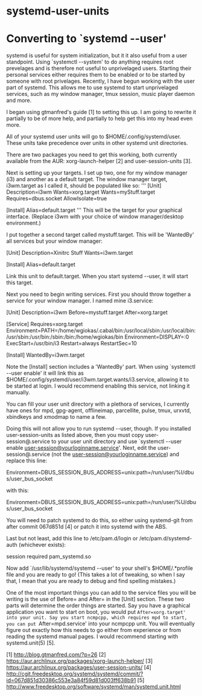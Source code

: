 systemd-user-units
==================

Converting to `systemd --user'
==============================

systemd is useful for system initialization, but it it also useful from a user
standpoint. Using `systemctl --system' to do anything requires root prevelages
and is therefore not useful to unprivelaged users. Starting their personal
services either requires them to be enabled or to be started by someone with
root privelages. Recently, I have begun working with the user part of systemd.
This allows me to use systemd to start unprivelaged services, such as my
window manager, tmux session, music player daemon and more.

I began using gtmanfred's guide [1] to setting this up. I am going to rewrite
it partially to be of more help, and partially to help get this into my head
even more. 

All of your systemd user units will go to $HOME/.config/systemd/user. These
units take precedence over units in other systemd unit directories.

There are two packages you need to get this working, both currently available
from the AUR: xorg-launch-helper [2] and user-session-units [3]. 

Next is setting up your targets. I set up two, one for my window manager (i3)
and another as a default target. The window manager target, i3wm.target as I
called it, should be populated like so:
'''
 [Unit]
 Description=i3wm
 Wants=xorg.target
 Wants=myStuff.target
 Requires=dbus.socket
 AllowIsolate=true
 
 [Install]
 Alias=default.target
'''
This will be the target for your graphical interface. (Replace i3wm with your
choice of window manager/desktop environment.)

I put together a second target called mystuff.target. This will be 'WantedBy'
all services but your window manager:

 [Unit]
 Description=Xinitrc Stuff
 Wants=i3wm.target
 
 [Install]
 Alias=default.target

Link this unit to default.target. When you start systemd --user, it will start
this target. 

Next you need to begin writing services. First you should throw together a
service for your window manager. I named mine i3.service:

 [Unit]
 Description=i3wm
 Before=mystuff.target
 After=xorg.target
 
 [Service]
 Requires=xorg.target
 Environment=PATH=/home/wgiokas/.cabal/bin:/usr/local/sbin:/usr/local/bin:/usr/sbin:/usr/bin:/sbin:/bin:/home/wgiokas/bin
 Environment=DISPLAY=:0
 ExecStart=/usr/bin/i3
 Restart=always
 RestartSec=10
 
 [Install]
 WantedBy=i3wm.target

Note the [Install] section includes a 'WantedBy' part. When using `systemctl
--user enable' it will link this as
$HOME/.config/systemd/user/i3wm.target.wants/i3.service, allowing it to be
started at login. I would recommend enabling this service, not linking it
manually.

You can fill your user unit directory with a plethora of services, I currently
have ones for mpd, gpg-agent, offlineimap, parcellite, pulse, tmux, urxvtd,
xbindkeys and xmodmap to name a few.

Doing this will not allow you to run systemd --user, though. If you installed
user-session-units as listed above, then you must copy user-session@.service
to your user unit directory and use `systemctl --user enable
user-session@yourloginname.service'. Next, edit the user-session@.service (not
the user-session@yourloginname.service) and replace this line: 

 Environment=DBUS_SESSION_BUS_ADDRESS=unix:path=/run/user/%I/dbus/user_bus_socket

with this:

 Environment=DBUS_SESSION_BUS_ADDRESS=unix:path=/run/user/%U/dbus/user_bus_socket

You will need to patch systemd to do this, so either using systemd-git from
after commit 067d851d [4] or patch it into systemd with the ABS. 

Last but not least, add this line to /etc/pam.d/login or
/etc/pam.d/systemd-auth (whichever exists):

 session    required    pam_systemd.so

Now add `/usr/lib/systemd/systemd --user' to your shell's $HOME/.*profile file
and you are ready to go! (This takes a lot of tweaking, so when I say that, I
mean that you are ready to debug and find spelling mistakes.)

One of the most important things you can add to the service files you will be
writing is the use of Before= and After= in the [Unit] section. These two
parts will determine the order things are started. Say you have a graphical
application you want to start on boot, you would put `After=xorg.target' into
your unit. Say you start ncmpcpp, which requires mpd to start, you can put
`After=mpd.service' into your ncmpcpp unit. You will eventually figure out
exactly how this needs to go either from experience or from reading the
systemd manual pages. I would recommend starting with systemd.unit(5) [5].

[1] http://blog.gtmanfred.com/?p=26
[2] https://aur.archlinux.org/packages/xorg-launch-helper/
[3] https://aur.archlinux.org/packages/user-session-units/
[4] http://cgit.freedesktop.org/systemd/systemd/commit/?id=067d851d30386c553e3a84f59d81d003ff638b91
[5] http://www.freedesktop.org/software/systemd/man/systemd.unit.html
